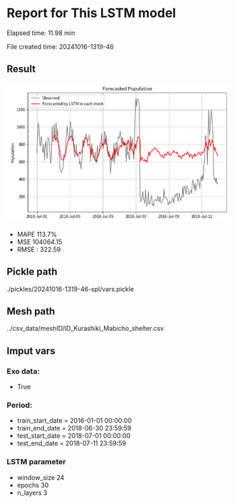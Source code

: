
# Report for This LSTM model 
Elapsed time: 11.98 min

File created time: 20241016-1319-46

## Result 
<img src="20241016-1319-46.png" width='600'/>

- MAPE	113.7%
- MSE 	104064.15
- RMSE : 322.59

## Pickle path
./pickles/20241016-1319-46-spl/vars.pickle

## Mesh path
../csv_data/meshID/ID_Kurashiki_Mabicho_shelter.csv

## Imput vars

### Exo data:
- True

### Period:
- train_start_date    = 2016-01-01 00:00:00
- train_end_date      = 2018-06-30 23:59:59
- test_start_date     = 2018-07-01 00:00:00  
- test_end_date       = 2018-07-11 23:59:59

### LSTM parameter
- window_size	24
- epochs	30
- n_layers	3

